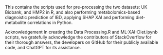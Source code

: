 
This contains the scripts used for pre-processing the two datasets: UK Biobank, and HMP2 in R, and also performing metabolomics-based diagnoistic prediction of IBD, applying SHAP XAI and performing diet-metabolite correlations in Python.

Acknowledgement
In creating the Data Processing.R and ML-XAI-Diet.ipynb scripts, we gratefully acknowledge the contributors of StackOverflow for their thorough answers, the developers on GitHub for their publicly available code, and ChatGPT for its assistance.